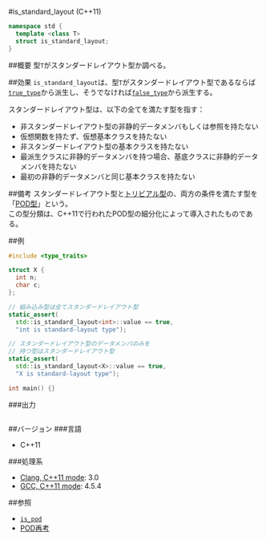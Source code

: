 #is_standard_layout (C++11)
```cpp
namespace std {
  template <class T>
  struct is_standard_layout;
}
```

##概要
型`T`がスタンダードレイアウト型か調べる。


##効果
`is_standard_layout`は、型`T`がスタンダードレイアウト型であるならば[`true_type`](./integral_constant-true_type-false_type.md)から派生し、そうでなければ[`false_type`](./integral_constant-true_type-false_type.md)から派生する。

スタンダードレイアウト型は、以下の全てを満たす型を指す：

- 非スタンダードレイアウト型の非静的データメンバもしくは参照を持たない
- 仮想関数を持たず、仮想基本クラスを持たない
- 非スタンダードレイアウト型の基本クラスを持たない
- 最派生クラスに非静的データメンバを持つ場合、基底クラスに非静的データメンバを持たない
- 最初の非静的データメンバと同じ基本クラスを持たない


##備考
スタンダードレイアウト型と[トリビアル型](./is_trivial.md)の、両方の条件を満たす型を「[POD型](./is_pod.md)」という。  
この型分類は、C++11で行われたPOD型の細分化によって導入されたものである。


##例
```cpp
#include <type_traits>

struct X {
  int n;
  char c;
};

// 組み込み型は全てスタンダードレイアウト型
static_assert(
  std::is_standard_layout<int>::value == true,
  "int is standard-layout type");

// スタンダードレイアウト型のデータメンバのみを
// 持つ型はスタンダードレイアウト型
static_assert(
  std::is_standard_layout<X>::value == true,
  "X is standard-layout type");

int main() {}
```

###出力
```
```

##バージョン
###言語
- C++11

###処理系
- [Clang, C++11 mode](/implementation.md#clang): 3.0
- [GCC, C++11 mode](/implementation.md#gcc): 4.5.4


##参照
- [`is_pod`](./is_pod.md)
- [POD再考](http://faithandbrave.hateblo.jp/entry/20081127/1227777378)

